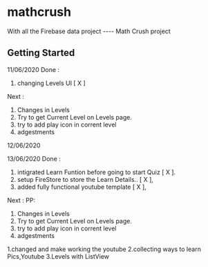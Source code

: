 # mathcrush

With all the Firebase data project ---- Math Crush project

## Getting Started

11/06/2020
Done :

1. changing Levels UI [ X ]

Next :

1. Changes in Levels
2. Try to get Current Level on Levels page.
3. try to add play icon in corrent level
4. adgestments

12/06/2020

13/06/2020
Done :

1. intigrated Learn Funtion before going to start Quiz [ X ].
2. setup FireStore to store the Learn Details.. [ X ],
3. added fully functional youtube template [ X ],

Next :
PP:

1. Changes in Levels
2. Try to get Current Level on Levels page.
3. try to add play icon in corrent level
4. adgestments

1.changed and make working the youtube
2.collecting ways to learn Pics,Youtube
3.Levels with ListView

